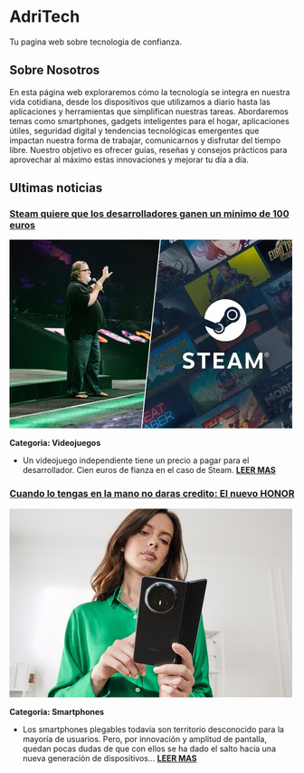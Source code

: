 # AdriTech
Tu pagina web sobre tecnologia de confianza.

## Sobre Nosotros
En esta página web exploraremos cómo la tecnología se integra en nuestra vida cotidiana, desde los dispositivos que utilizamos a diario hasta las aplicaciones y herramientas que simplifican nuestras tareas. Abordaremos temas como smartphones, gadgets inteligentes para el hogar, aplicaciones útiles, seguridad digital y tendencias tecnológicas emergentes que impactan nuestra forma de trabajar, comunicarnos y disfrutar del tiempo libre. Nuestro objetivo es ofrecer guías, reseñas y consejos prácticos para aprovechar al máximo estas innovaciones y mejorar tu día a día.

## Ultimas noticias
### [**Steam quiere que los desarrolladores ganen un minimo de 100 euros**]()

![Steam](assets/steam.jpeg)

**Categoria: Videojuegos**
- Un videojuego independiente tiene un precio a pagar para el desarrollador. Cien euros de fianza en el caso de Steam. [**LEER MAS**]()

### [**Cuando lo tengas en la mano no daras credito: El nuevo HONOR**]()

![HONOR Magic V3](assets/honor-magic-v3.jpeg)

**Categoria: Smartphones**
- Los smartphones plegables todavía son territorio desconocido para la mayoría de usuarios. Pero, por innovación y amplitud de pantalla, quedan pocas dudas de que con ellos se ha dado el salto hacia una nueva generación de dispositivos... [**LEER MAS**]()
